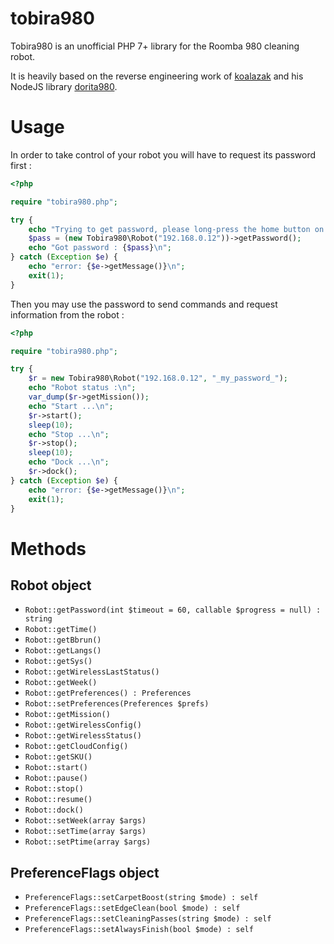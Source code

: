 # tobira980

Tobira980 is an unofficial PHP 7+ library for the Roomba 980 cleaning robot.

It is heavily based on the reverse engineering work of [koalazak](https://github.com/koalazak) and his NodeJS library [dorita980](https://github.com/koalazak/dorita980).

# Usage

In order to take control of your robot you will have to request its password first :

```php
<?php 

require "tobira980.php";

try {
	echo "Trying to get password, please long-press the home button on the robot until you hear a signal ...\n";
	$pass = (new Tobira980\Robot("192.168.0.12"))->getPassword();
	echo "Got password : {$pass}\n";
} catch (Exception $e) {
	echo "error: {$e->getMessage()}\n";
	exit(1);
}
```

Then you may use the password to send commands and request information from the robot :

```php
<?php

require "tobira980.php";

try {
	$r = new Tobira980\Robot("192.168.0.12", "_my_password_");
	echo "Robot status :\n";
	var_dump($r->getMission());
	echo "Start ...\n";
	$r->start();
	sleep(10);
	echo "Stop ...\n";
	$r->stop();
	sleep(10);
	echo "Dock ...\n";
	$r->dock();
} catch (Exception $e) {
	echo "error: {$e->getMessage()}\n";
	exit(1);
}
```

# Methods

## Robot object

- `Robot::getPassword(int $timeout = 60, callable $progress = null) : string`
- `Robot::getTime()`
- `Robot::getBbrun()`
- `Robot::getLangs()`
- `Robot::getSys()`
- `Robot::getWirelessLastStatus()`
- `Robot::getWeek()`
- `Robot::getPreferences() : Preferences`
- `Robot::setPreferences(Preferences $prefs)`
- `Robot::getMission()`
- `Robot::getWirelessConfig()`
- `Robot::getWirelessStatus()`
- `Robot::getCloudConfig()`
- `Robot::getSKU()`
- `Robot::start()`
- `Robot::pause()`
- `Robot::stop()`
- `Robot::resume()`
- `Robot::dock()`
- `Robot::setWeek(array $args)`
- `Robot::setTime(array $args)`
- `Robot::setPtime(array $args)`

## PreferenceFlags object

- `PreferenceFlags::setCarpetBoost(string $mode) : self`
- `PreferenceFlags::setEdgeClean(bool $mode) : self`
- `PreferenceFlags::setCleaningPasses(string $mode) : self`
- `PreferenceFlags::setAlwaysFinish(bool $mode) : self`